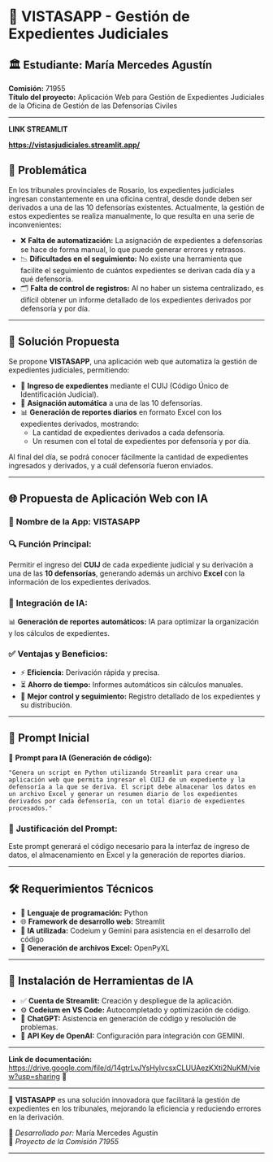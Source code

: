 # 📌 VISTASAPP - Gestión de Expedientes Judiciales

## 🏛 Estudiante: María Mercedes Agustín  
**Comisión:** 71955  
**Título del proyecto:** Aplicación Web para Gestión de Expedientes Judiciales de la Oficina de Gestión de las Defensorías Civiles 

---
**LINK STREAMLIT**

**https://vistasjudiciales.streamlit.app/**

## 📌 Problemática
En los tribunales provinciales de Rosario, los expedientes judiciales ingresan constantemente en una oficina central, desde donde deben ser derivados a una de las 10 defensorías existentes. Actualmente, la gestión de estos expedientes se realiza manualmente, lo que resulta en una serie de inconvenientes:

- ❌ **Falta de automatización:** La asignación de expedientes a defensorías se hace de forma manual, lo que puede generar errores y retrasos.
- 📉 **Dificultades en el seguimiento:** No existe una herramienta que facilite el seguimiento de cuántos expedientes se derivan cada día y a qué defensoría.
- 🗂 **Falta de control de registros:** Al no haber un sistema centralizado, es difícil obtener un informe detallado de los expedientes derivados por defensoría y por día.

---

## 🚀 Solución Propuesta
Se propone **VISTASAPP**, una aplicación web que automatiza la gestión de expedientes judiciales, permitiendo:

- 📌 **Ingreso de expedientes** mediante el CUIJ (Código Único de Identificación Judicial).
- 📂 **Asignación automática** a una de las 10 defensorías.
- 📊 **Generación de reportes diarios** en formato Excel con los expedientes derivados, mostrando:
  - La cantidad de expedientes derivados a cada defensoría.
  - Un resumen con el total de expedientes por defensoría y por día.

Al final del día, se podrá conocer fácilmente la cantidad de expedientes ingresados y derivados, y a cuál defensoría fueron enviados.

---

## 🌐 Propuesta de Aplicación Web con IA

### 📌 **Nombre de la App:** VISTASAPP

### 🔍 **Función Principal:**
Permitir el ingreso del **CUIJ** de cada expediente judicial y su derivación a una de las **10 defensorías**, generando además un archivo **Excel** con la información de los expedientes derivados.

### 🧠 **Integración de IA:**
📊 **Generación de reportes automáticos:** IA para optimizar la organización y los cálculos de expedientes.

### ✅ **Ventajas y Beneficios:**
- ⚡ **Eficiencia:** Derivación rápida y precisa.
- ⏳ **Ahorro de tiempo:** Informes automáticos sin cálculos manuales.
- 📌 **Mejor control y seguimiento:** Registro detallado de los expedientes y su distribución.

---

## 🎯 Prompt Inicial

💬 **Prompt para IA (Generación de código):**  
```
"Genera un script en Python utilizando Streamlit para crear una aplicación web que permita ingresar el CUIJ de un expediente y la defensoría a la que se deriva. El script debe almacenar los datos en un archivo Excel y generar un resumen diario de los expedientes derivados por cada defensoría, con un total diario de expedientes procesados."

```

### 📌 **Justificación del Prompt:**
Este prompt generará el código necesario para la interfaz de ingreso de datos, el almacenamiento en Excel y la generación de reportes diarios.

---

## 🛠 Requerimientos Técnicos

- 🐍 **Lenguaje de programación:** Python
- 🌐 **Framework de desarrollo web:** Streamlit
- 🤖 **IA utilizada:** Codeium y Gemini para asistencia en el desarrollo del código
- 📄 **Generación de archivos Excel:** OpenPyXL 

---

## 🔧 Instalación de Herramientas de IA

- ✅ **Cuenta de Streamlit:** Creación y despliegue de la aplicación.
- ⚙️ **Codeium en VS Code:** Autocompletado y optimización de código.
- 🤖 **ChatGPT:** Asistencia en generación de código y resolución de problemas.
- 🔑 **API Key de OpenAI:** Configuración para integración con GEMINI.

---

**Link de documentación:** https://drive.google.com/file/d/14gtrLvJYsHylvcsxCLUUAezKXti2NuKM/view?usp=sharing 📄

---

🚀 **VISTASAPP** es una solución innovadora que facilitará la gestión de expedientes en los tribunales, mejorando la eficiencia y reduciendo errores en la derivación. 

📌 _Desarrollado por:_ María Mercedes Agustín  
📆 _Proyecto de la Comisión 71955_

---
